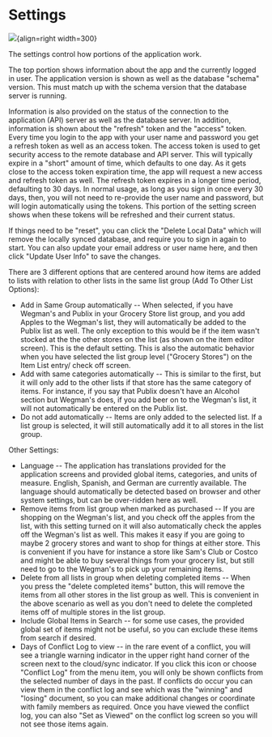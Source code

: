 # Settings

![](https://raw.githubusercontent.com/davideshay/groceries/master/docs/settings.png){align=right width=300}

The settings control how portions of the application work.

The top portion shows information about the app and the currently logged in user. The application version is shown as well as the database "schema" version. This must match up with the schema version that the database server is running. 

Information is also provided on the status of the connection to the application (API) server as well as the database server. In addition, information is shown about the "refresh" token and the "access" token. Every time you login to the app with your user name and password you get a refresh token as well as an access token. The access token is used to get security access to the remote database and API server. This will typically expire in a "short" amount of time, which defaults to one day. As it gets close to the access token expiration time, the app will request a new access and refresh token as well. The refresh token expires in a longer time period, defaulting to 30 days. In normal usage, as long as you sign in once every 30 days, then, you will not need to re-provide the user name and password, but will login automatically using the tokens.  This portion of the setting screen shows when these tokens will be refreshed and their current status.

If things need to be "reset", you can click the "Delete Local Data" which will remove the locally synced database, and require you to sign in again to start. You can also update your email address or user name here, and then click "Update User Info" to save the changes.

There are 3 different options that are centered around how items are added to lists with relation to other lists in the same list group (Add To Other List Options):

* Add in Same Group automatically -- When selected, if you have Wegman's and Publix in your Grocery Store list group, and you add Apples to the Wegman's list, they will automatically be added to the Publix list as well. The only exception to this would be if the item wasn't stocked at the the other stores on the list (as shown on the item editor screen).  This is the default setting. This is also the automatic behavior when you have selected the list group level ("Grocery Stores") on the Item List entry/ check off screen.
* Add with same categories automatically -- This is similar to the first, but it will only add to the other lists if that store has the same category of items. For instance, if you say that Publix doesn't have an Alcohol section but Wegman's does, if you add beer on to the Wegman's list, it will not automatically be entered on the Publix list.
* Do not add automatically -- Items are only added to the selected list. If a list group is selected, it will still automatically add it to all stores in the list group.

Other Settings:

* Language -- The application has translations provided for the application screens and provided global items, categories, and units of measure. English, Spanish, and German are currently available. The language should automatically be detected based on browser and other system settings, but can be over-ridden here as well.
* Remove items from list group when marked as purchased -- If you are shopping on the Wegman's list, and you check off the apples from the list, with this setting turned on it will also automatically check the apples off the Wegman's list as well. This makes it easy if you are going to maybe 2 grocery stores and want to shop for things at either store. This is convenient if you have for instance a store like Sam's Club or Costco and might be able to buy several things from your grocery list, but still need to go to the Wegman's to pick up your remaining items.
* Delete from all lists in group when deleting completed items -- When you press the "delete completed items" button, this will remove the items from all other stores in the list group as well. This is convenient in the above scenario as well as you don't need to delete the completed items off of multiple stores in the list group.
* Include Global Items in Search -- for some use cases, the provided global set of items might not be useful, so you can exclude these items from search if desired.
* Days of Conflict Log to view -- in the rare event of a conflict, you will see a triangle warning indicator in the upper right hand corner of the screen next to the cloud/sync indicator. If you click this icon or choose "Conflict Log" from the menu item, you will only be shown conflicts from the selected number of days in the past. If conflicts do occur you can view them in the conflict log and see which was the "winning" and "losing" document, so you can make additional changes or coordinate with family members as required. Once you have viewed the conflict log, you can also "Set as Viewed" on the conflict log screen so you will not see those items again.

